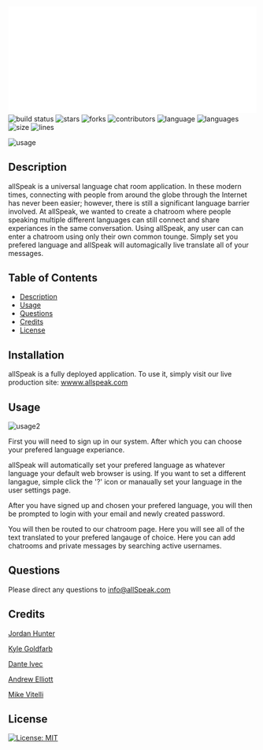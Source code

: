 ![logo](client/src/assets/logo/png/all_speak_v2_Logo_White.png)
![build status](https://img.shields.io/github/issues/kylegold/all-speak)
![stars](https://img.shields.io/github/stars/kylegold/all-speak)
![forks](https://img.shields.io/github/forks/kylegold/all-speak)
![contributors](https://img.shields.io/github/contributors/kylegold/all-speak)
![language](https://img.shields.io/github/languages/top/kylegold/all-speak)
![languages](https://img.shields.io/github/languages/count/kylegold/all-speak)
![size](https://img.shields.io/github/repo-size/kylegold/all-speak)
![lines](https://img.shields.io/tokei/lines/github/kylegold/all-speak)


![usage](client/src/assets/README_assets/allSpeak_landing.gif)

## Description

allSpeak is a universal language chat room application. In these modern times, connecting with people from around the globe through the Internet has never been easier; however, there is still a significant language barrier involved. At allSpeak, we wanted to create a chatroom where people speaking multiple different languages can still connect and share experiances in the same conversation. Using allSpeak, any user can can enter a chatroom using only their own common tounge. Simply set you prefered language and allSpeak will automagically live translate all of your messages.

## Table of Contents

- [Description](#description)
- [Usage](#usage)
- [Questions](#questions)
- [Credits](#credits)
- [License](#license)

## Installation

allSpeak is a fully deployed application. To use it, simply visit our live production site: [wwww.allspeak.com](https://immense-journey-22247.herokuapp.com/)

## Usage


![usage2](client/src/assets/README_assets/allSpeak_background.gif)

First you will need to sign up in our system. After which you can choose your prefered language experiance.

allSpeak will automatically set your prefered language as whatever language your default web browser is using. If you want to set a different langague, simple click the '?' icon or manaually set your language in the user settings page.

After you have signed up and chosen your prefered language, you will then be prompted to login with your email and newly created password.

You will then be routed to our chatroom page. Here you will see all of the text translated to your prefered langauge of choice. Here you can add chatrooms and private messages by searching active usernames.


## Questions

Please direct any questions to [info@allSpeak.com](mailto:mike@mikevitelli.com)

## Credits

[Jordan Hunter](https://github.com/jordanwhunter)

[Kyle Goldfarb](https://github.com/kylegold)

[Dante Ivec](https://github.com/rrrossettiii)

[Andrew Elliott](https://github.com/elliott-andrew)

[Mike Vitelli](https://github.com/mikevitelli)

## License

[![License: MIT](https://img.shields.io/badge/license-MIT-red.svg)](http://MIT.org/)

